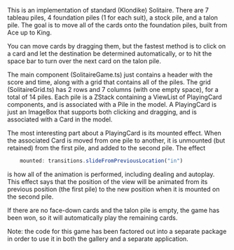 This is an implementation of standard (Klondike) Solitaire. There are 7 tableau piles, 4 foundation piles (1 for each suit), a stock pile, and a talon pile. The goal is to move all of the cards onto the foundation piles, built from Ace up to King.

You can move cards by dragging them, but the fastest method is to click on a card and let the destination be determined automatically, or to hit the space bar to turn over the next card on the talon pile.

The main component (SolitaireGame.ts) just contains a header with the score and time, along with a grid that contains all of the piles. The grid (SolitaireGrid.ts) has 2 rows and 7 columns (with one empty space), for a total of 14 piles. Each pile is a ZStack containing a ViewList of PlayingCard components, and is associated with a Pile in the model. A PlayingCard is just an ImageBox that supports both clicking and dragging, and is associated with a Card in the model. 

The most interesting part about a PlayingCard is its mounted effect. When the associated Card is moved from one pile to another, it is unmounted (but retained) from the first pile, and added to the second pile. The effect

```js
    mounted: transitions.slideFromPreviousLocation("in")
```

is how all of the animation is performed, including dealing and autoplay. This effect says that the position of the view will be animated from its previous position (the first pile) to the new position when it is mounted on the second pile. 

If there are no face-down cards and the talon pile is empty, the game has been won, so it will automatically play the remaining cards. 



Note: the code for this game has been factored out into a separate package in order to use it in both the gallery and a separate application.